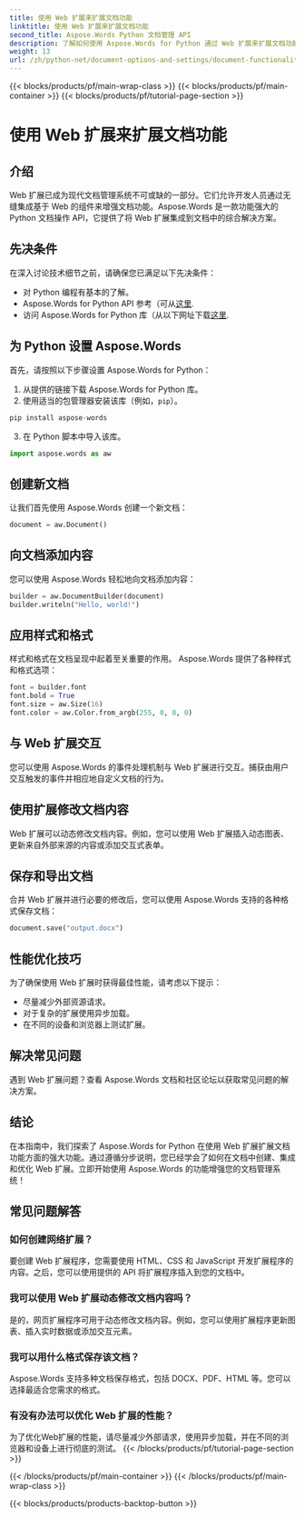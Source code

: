 ```yaml
---
title: 使用 Web 扩展来扩展文档功能
linktitle: 使用 Web 扩展来扩展文档功能
second_title: Aspose.Words Python 文档管理 API
description: 了解如何使用 Aspose.Words for Python 通过 Web 扩展来扩展文档功能。带有源代码的分步指南，可实现无缝集成。
weight: 13
url: /zh/python-net/document-options-and-settings/document-functionality-web-extensions/
---
```


{{< blocks/products/pf/main-wrap-class >}}
{{< blocks/products/pf/main-container >}}
{{< blocks/products/pf/tutorial-page-section >}}

# 使用 Web 扩展来扩展文档功能


## 介绍

Web 扩展已成为现代文档管理系统不可或缺的一部分。它们允许开发人员通过无缝集成基于 Web 的组件来增强文档功能。Aspose.Words 是一款功能强大的 Python 文档操作 API，它提供了将 Web 扩展集成到文档中的综合解决方案。

## 先决条件

在深入讨论技术细节之前，请确保您已满足以下先决条件：

- 对 Python 编程有基本的了解。
-  Aspose.Words for Python API 参考（可从[这里](https://reference.aspose.com/words/python-net/).
- 访问 Aspose.Words for Python 库（从以下网址下载[这里](https://releases.aspose.com/words/python/).

## 为 Python 设置 Aspose.Words

首先，请按照以下步骤设置 Aspose.Words for Python：

1. 从提供的链接下载 Aspose.Words for Python 库。
2. 使用适当的包管理器安装该库（例如，`pip`）。

```python
pip install aspose-words
```

3. 在 Python 脚本中导入该库。

```python
import aspose.words as aw
```

## 创建新文档

让我们首先使用 Aspose.Words 创建一个新文档：

```python
document = aw.Document()
```

## 向文档添加内容

您可以使用 Aspose.Words 轻松地向文档添加内容：

```python
builder = aw.DocumentBuilder(document)
builder.writeln("Hello, world!")
```

## 应用样式和格式

样式和格式在文档呈现中起着至关重要的作用。 Aspose.Words 提供了各种样式和格式选项：

```python
font = builder.font
font.bold = True
font.size = aw.Size(16)
font.color = aw.Color.from_argb(255, 0, 0, 0)
```

## 与 Web 扩展交互

您可以使用 Aspose.Words 的事件处理机制与 Web 扩展进行交互。捕获由用户交互触发的事件并相应地自定义文档的行为。

## 使用扩展修改文档内容

Web 扩展可以动态修改文档内容。例如，您可以使用 Web 扩展插入动态图表、更新来自外部来源的内容或添加交互式表单。

## 保存和导出文档

合并 Web 扩展并进行必要的修改后，您可以使用 Aspose.Words 支持的各种格式保存文档：

```python
document.save("output.docx")
```

## 性能优化技巧

为了确保使用 Web 扩展时获得最佳性能，请考虑以下提示：

- 尽量减少外部资源请求。
- 对于复杂的扩展使用异步加载。
- 在不同的设备和浏览器上测试扩展。

## 解决常见问题

遇到 Web 扩展问题？查看 Aspose.Words 文档和社区论坛以获取常见问题的解决方案。

## 结论

在本指南中，我们探索了 Aspose.Words for Python 在使用 Web 扩展扩展文档功能方面的强大功能。通过遵循分步说明，您已经学会了如何在文档中创建、集成和优化 Web 扩展。立即开始使用 Aspose.Words 的功能增强您的文档管理系统！

## 常见问题解答

### 如何创建网络扩展？

要创建 Web 扩展程序，您需要使用 HTML、CSS 和 JavaScript 开发扩展程序的内容。之后，您可以使用提供的 API 将扩展程序插入到您的文档中。

### 我可以使用 Web 扩展动态修改文档内容吗？

是的，网页扩展程序可用于动态修改文档内容。例如，您可以使用扩展程序更新图表、插入实时数据或添加交互元素。

### 我可以用什么格式保存该文档？

Aspose.Words 支持多种文档保存格式，包括 DOCX、PDF、HTML 等。您可以选择最适合您需求的格式。

### 有没有办法可以优化 Web 扩展的性能？

为了优化Web扩展的性能，请尽量减少外部请求，使用异步加载，并在不同的浏览器和设备上进行彻底的测试。
{{< /blocks/products/pf/tutorial-page-section >}}

{{< /blocks/products/pf/main-container >}}
{{< /blocks/products/pf/main-wrap-class >}}

{{< blocks/products/products-backtop-button >}}
